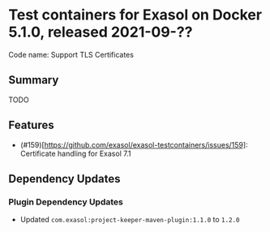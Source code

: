 # Test containers for Exasol on Docker 5.1.0, released 2021-09-??

Code name: Support TLS Certificates

## Summary

TODO

## Features

* (#159)[https://github.com/exasol/exasol-testcontainers/issues/159]: Certificate handling for Exasol 7.1

## Dependency Updates

### Plugin Dependency Updates

* Updated `com.exasol:project-keeper-maven-plugin:1.1.0` to `1.2.0`
